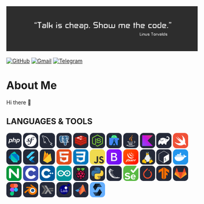 
<img src="https://github.com/SamLatsin/SamLatsin/blob/main/header.png" />

[![GitHub](https://img.shields.io/badge/GitHub-%40SamLatsin-239a3b.svg)](https://github.com/SamLatsin)
[![Gmail](https://img.shields.io/badge/Gmail-sam.latsin@gmail.com-c71610.svg)](mailto:sam.latsin@gmail.com)
[![Telegram](https://img.shields.io/badge/Telegram-%40kukuruza32-229ED9.svg)](https://t.me/kukuruza32)

# About Me
Hi there 👋

## LANGUAGES & TOOLS

<p align="left"> 
  <a href="https://www.php.net/" target="_blank"> <img src="https://github.com/SamLatsin/SamLatsin/blob/main/skills/PHP-Dark.svg" alt="php" width="40" height="40"/></a>  
  <a href="https://symfony.com/" target="_blank"> <img src="https://github.com/SamLatsin/SamLatsin/blob/main/skills/Symfony-Dark.svg" alt="symfony" width="40" height="40"/></a> 
  <a href="https://www.mysql.com/" target="_blank"> <img src="https://github.com/SamLatsin/SamLatsin/blob/main/skills/MySQL-Dark.svg" alt="mysql" width="40" height="40"/></a> 
  <a href="https://www.postgresql.org/" target="_blank"> <img src="https://github.com/SamLatsin/SamLatsin/blob/main/skills/PostgreSQL-Dark.svg" alt="postgesql" width="40" height="40"/></a> 
  <a href="https://redis.io/" target="_blank"> <img src="https://github.com/SamLatsin/SamLatsin/blob/main/skills/Redis-Dark.svg" alt="redis" width="40" height="40"/></a> 
  <a href="https://nodejs.org/en/" target="_blank"> <img src="https://github.com/SamLatsin/SamLatsin/blob/main/skills/NodeJS-Dark.svg" alt="nodejs" width="40" height="40"/></a> 
  <a href="https://developer.android.com" target="_blank"> <img src="https://github.com/SamLatsin/SamLatsin/blob/main/skills/AndroidStudio-Dark.svg" alt="android" width="40" height="40"/></a> 
  <a href="https://www.java.com/" target="_blank"> <img src="https://github.com/SamLatsin/SamLatsin/blob/main/skills/Java-Dark.svg" alt="java" width="40" height="40"/></a> 
  <a href="https://kotlinlang.org/" target="_blank"> <img src="https://github.com/SamLatsin/SamLatsin/blob/main/skills/Kotlin-Dark.svg" alt="kotlin" width="40" height="40"/></a> 
  <a href="https://gradle.org/" target="_blank"> <img src="https://github.com/SamLatsin/SamLatsin/blob/main/skills/Gradle-Dark.svg" alt="gradle" width="40" height="40"/></a> 
  <a href="https://www.apple.com/swift/" target="_blank"> <img src="https://github.com/SamLatsin/SamLatsin/blob/main/skills/Swift.svg" alt="swift" width="40" height="40"/></a> 
  <a href="https://dart.dev/" target="_blank"> <img src="https://github.com/SamLatsin/SamLatsin/blob/main/skills/Dart-Dark.svg" alt="dart" width="40" height="40"/></a> 
  <a href="https://flutter.dev/" target="_blank"> <img src="https://github.com/SamLatsin/SamLatsin/blob/main/skills/Flutter-Dark.svg" alt="flutter" width="40" height="40"/></a> 
  <a href="https://firebase.google.com/" target="_blank"> <img src="https://github.com/SamLatsin/SamLatsin/blob/main/skills/Firebase-Dark.svg" alt="firebase" width="40" height="40"/></a> 
  <a href="https://www.w3.org/html/" target="_blank"> <img src="https://github.com/SamLatsin/SamLatsin/blob/main/skills/HTML.svg" alt="html" width="40" height="40"/></a> 
  <a href="https://www.w3schools.com/css/" target="_blank"> <img src="https://github.com/SamLatsin/SamLatsin/blob/main/skills/CSS.svg" alt="CSS" width="40" height="40"/></a> 
  <a href="https://www.w3schools.com/js/" target="_blank"> <img src="https://github.com/SamLatsin/SamLatsin/blob/main/skills/JavaScript.svg" alt="javascript" width="40" height="40"/></a> 
  <a href="https://getbootstrap.com/" target="_blank"> <img src="https://github.com/SamLatsin/SamLatsin/blob/main/skills/Bootstrap.svg" alt="bootstrap" width="40" height="40"/></a> 
  <a href="https://jquery.com/" target="_blank"> <img src="https://github.com/SamLatsin/SamLatsin/blob/main/skills/JQuery.svg" alt="jquery" width="40" height="40"/></a> 
  <a href="https://kernel.org/" target="_blank"> <img src="https://github.com/SamLatsin/SamLatsin/blob/main/skills/Linux-Dark.svg" alt="linux" width="40" height="40"/></a> 
  <a href="https://www.gnu.org/software/bash/" target="_blank"> <img src="https://github.com/SamLatsin/SamLatsin/blob/main/skills/Bash-Dark.svg" alt="bash" width="40" height="40"/></a> 
  <a href="https://www.docker.com/" target="_blank"> <img src="https://github.com/SamLatsin/SamLatsin/blob/main/skills/Docker.svg" alt="docker" width="40" height="40"/></a> 
  <a href="https://nginx.org/en/" target="_blank"> <img src="https://github.com/SamLatsin/SamLatsin/blob/main/skills/Nginx.svg" alt="nginx" width="40" height="40"/></a> 
  <a href="https://www.cprogramming.com/" target="_blank"> <img src="https://github.com/SamLatsin/SamLatsin/blob/main/skills/C.svg" alt="C" width="40" height="40"/></a> 
  <a href="https://www.w3schools.com/cpp/" target="_blank"> <img src="https://github.com/SamLatsin/SamLatsin/blob/main/skills/CPP.svg" alt="C++" width="40" height="40"/></a> 
  <a href="https://www.arduino.cc/" target="_blank"> <img src="https://github.com/SamLatsin/SamLatsin/blob/main/skills/Arduino.svg" alt="arduino" width="40" height="40"/></a>
  <a href="https://www.raspberrypi.org/" target="_blank"> <img src="https://github.com/SamLatsin/SamLatsin/blob/main/skills/RaspberryPi-Dark.svg" alt="raspberrypi" width="40" height="40"/></a> 
  <a href="https://www.python.org/" target="_blank"> <img src="https://github.com/SamLatsin/SamLatsin/blob/main/skills/Python-Dark.svg" alt="python" width="40" height="40"/></a> 
  <a href="https://flask.palletsprojects.com/en/2.2.x/" target="_blank"> <img src="https://github.com/SamLatsin/SamLatsin/blob/main/skills/Flask-Dark.svg" alt="flask" width="40" height="40"/></a> 
  <a href="https://www.selenium.dev/" target="_blank"> <img src="https://github.com/SamLatsin/SamLatsin/blob/main/skills/Selenium.svg" alt="selenium" width="40" height="40"/></a> 
  <a href="https://pytorch.org/" target="_blank"> <img src="https://github.com/SamLatsin/SamLatsin/blob/main/skills/PyTorch-Dark.svg" alt="pytorch" width="40" height="40"/></a> 
  <a href="https://www.tensorflow.org/" target="_blank"> <img src="https://github.com/SamLatsin/SamLatsin/blob/main/skills/TensorFlow-Dark.svg" alt="tensorflow" width="40" height="40"/></a> 
  <a href="https://about.gitlab.com/" target="_blank"> <img src="https://github.com/SamLatsin/SamLatsin/blob/main/skills/GitLab-Dark.svg" alt="gitlab" width="40" height="40"/></a> 
  <a href="https://www.figma.com/" target="_blank"> <img src="https://github.com/SamLatsin/SamLatsin/blob/main/skills/Figma-Dark.svg" alt="figma" width="40" height="40"/></a> 
  <a href="https://www.blender.org/" target="_blank"> <img src="https://github.com/SamLatsin/SamLatsin/blob/main/skills/Blender-Dark.svg" alt="blender" width="40" height="40"/></a> 
  <a href="https://www.haskell.org/" target="_blank"> <img src="https://github.com/SamLatsin/SamLatsin/blob/main/skills/Haskell-Dark.svg" alt="haskell" width="40" height="40"/></a> 
  <a href="https://www.lua.org/" target="_blank"> <img src="https://github.com/SamLatsin/SamLatsin/blob/main/skills/Lua-Dark.svg" alt="lua" width="40" height="40"/></a> 
  <a href="https://www.mathworks.com/products/matlab.html" target="_blank"> <img src="https://github.com/SamLatsin/SamLatsin/blob/main/skills/Matlab-Dark.svg" alt="matlab" width="40" height="40"/></a> 
  <a href="https://docs.soliditylang.org/" target="_blank"> <img src="https://github.com/SamLatsin/SamLatsin/blob/main/skills/Solidity.svg" alt="solidity" width="40" height="40"/></a> 
</p>
<!--
**SamLatsin/SamLatsin** is a ✨ _special_ ✨ repository because its `README.md` (this file) appears on your GitHub profile.

Here are some ideas to get you started:

- 🔭 I’m currently working on ...
- 🌱 I’m currently learning ...
- 👯 I’m looking to collaborate on ...
- 🤔 I’m looking for help with ...
- 💬 Ask me about ...
- 📫 How to reach me: ...
- 😄 Pronouns: ...
- ⚡ Fun fact: ...
-->
